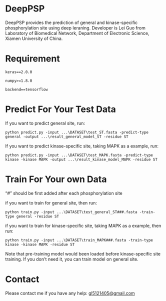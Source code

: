 # DeepPSP

DeepPSP provides the prediction of general and kinase-specific phosphorylation site using deep leraning. Developer is Lei Guo from Laboratory of Biomedical Network, Department of Electronic Science, Xiamen University of China.

# Requirement

    keras==2.0.0

    numpy>=1.8.0

    backend==tensorflow

# Predict For Your Test Data

If you want to predict general site, run:

    python predict.py -input ...\DATASET\test_ST.fasta -predict-type general -output ...\result_general_model_ST -residue ST
    
If you want to predict kinase-specific site, taking MAPK as a example, run:

    python predict.py -input ...\DATASET\test_MAPK.fasta -predict-type kinase -kinase MAPK -output ...\result_kinase_model_MAPK -residue ST

# Train For Your own Data

“#” should be first added after each phosphorylation site

if you want to train for general site, then run:

    python train.py -input ...\DATASET\test_general_ST###.fasta -train-type general -residue ST   

if you want to train for kinase-specific site, taking MAPK as a example, then run:

    python train.py -input ...\DATASET\train_MAPK###.fasta -train-type kinase -kinase MAPK -residue ST   

Note that pre-training model would been loaded before kinase-specific site training. If you don't need it, you can train model on general site. 
    
# Contact

Please contact me if you have any help: gl5121405@gmail.com
